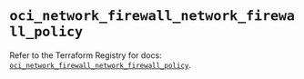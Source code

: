 # `oci_network_firewall_network_firewall_policy`

Refer to the Terraform Registry for docs: [`oci_network_firewall_network_firewall_policy`](https://registry.terraform.io/providers/hashicorp/oci/7.19.0/docs/resources/network_firewall_network_firewall_policy).
